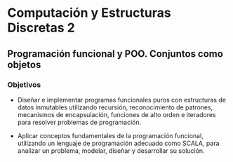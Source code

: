 # Computación y Estructuras Discretas 2

## Programación funcional y POO. Conjuntos como objetos


### Objetivos

- Diseñar e implementar programas funcionales puros con estructuras de datos inmutables utilizando recursión, reconocimiento de patrones, mecanismos de encapsulación, funciones de alto orden e iteradores para resolver problemas de programación.

- Aplicar conceptos fundamentales de la programación funcional, utilizando un lenguaje de programación adecuado como SCALA, para analizar un problema, modelar, diseñar y desarrollar su solución.
